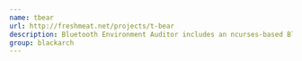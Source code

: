 ```yaml
---
name: tbear
url: http://freshmeat.net/projects/t-bear
description: Bluetooth Environment Auditor includes an ncurses-based Bluetooth scanner (a bit similar to kismet), a Bluetooth DoS tool, and a Bluetooth hidden device locator. URL : http://freshmeat.net/projects/t-bear Groups : blackarch blackarch-bluetooth
group: blackarch
---
```

